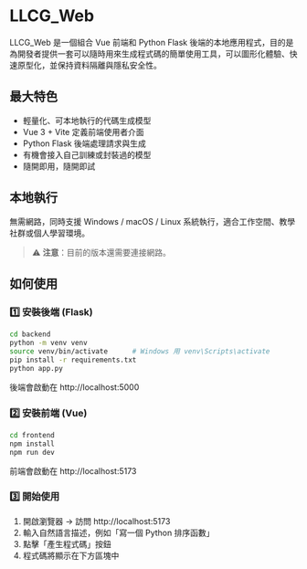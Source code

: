 # LLCG_Web

LLCG_Web 是一個組合 Vue 前端和 Python Flask 後端的本地應用程式，目的是為開發者提供一套可以隨時用來生成程式碼的簡單使用工具，可以圖形化體驗、快速原型化，並保持資料隔離與隱私安全性。

## 最大特色
- 輕量化、可本地執行的代碼生成模型
- Vue 3 + Vite 定義前端使用者介面
- Python Flask 後端處理請求與生成
- 有機會接入自己訓練或封裝過的模型
- 隨開即用，隨開即試

## 本地執行
無需網路，同時支援 Windows / macOS / Linux 系統執行，適合工作空間、教學社群或個人學習環境。
> ⚠️ **注意**：目前的版本還需要連接網路。

## 如何使用

### 1️⃣ 安裝後端 (Flask)
```bash
cd backend
python -m venv venv
source venv/bin/activate      # Windows 用 venv\Scripts\activate
pip install -r requirements.txt
python app.py
```
後端會啟動在 http://localhost:5000

### 2️⃣ 安裝前端 (Vue)
```bash
cd frontend
npm install
npm run dev
```
前端會啟動在 http://localhost:5173

### 3️⃣ 開始使用
1. 開啟瀏覽器 → 訪問 http://localhost:5173
2. 輸入自然語言描述，例如「寫一個 Python 排序函數」
3. 點擊「產生程式碼」按鈕
4. 程式碼將顯示在下方區塊中

